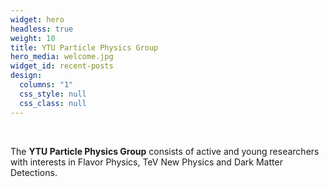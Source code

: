 ```yaml
---
widget: hero
headless: true
weight: 10
title: YTU Particle Physics Group
hero_media: welcome.jpg
widget_id: recent-posts
design:
  columns: "1"
  css_style: null
  css_class: null
---
```

<br>

The **YTU Particle Physics Group** consists of active and young researchers with interests in Flavor Physics, TeV New Physics and Dark Matter Detections.
